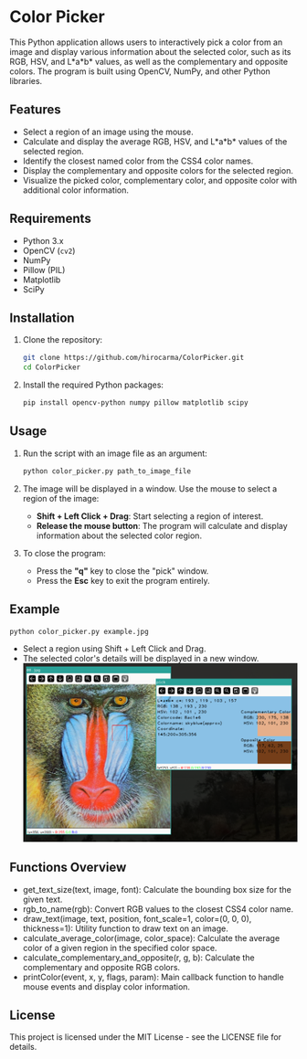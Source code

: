 # Color Picker

This Python application allows users to interactively pick a color from an image and display various information about the selected color, such as its RGB, HSV, and L\*a\*b\* values, as well as the complementary and opposite colors. The program is built using OpenCV, NumPy, and other Python libraries.

## Features

- Select a region of an image using the mouse.
- Calculate and display the average RGB, HSV, and L\*a\*b\* values of the selected region.
- Identify the closest named color from the CSS4 color names.
- Display the complementary and opposite colors for the selected region.
- Visualize the picked color, complementary color, and opposite color with additional color information.

## Requirements

- Python 3.x
- OpenCV (`cv2`)
- NumPy
- Pillow (PIL)
- Matplotlib
- SciPy

## Installation

1. Clone the repository:

    ```bash
    git clone https://github.com/hirocarma/ColorPicker.git
    cd ColorPicker
    ```

2. Install the required Python packages:

    ```bash
    pip install opencv-python numpy pillow matplotlib scipy
    ```

## Usage

1. Run the script with an image file as an argument:

    ```bash
    python color_picker.py path_to_image_file
    ```

2. The image will be displayed in a window. Use the mouse to select a region of the image:

    - **Shift + Left Click + Drag**: Start selecting a region of interest.
    - **Release the mouse button**: The program will calculate and display information about the selected color region.

3. To close the program:

    - Press the **"q"** key to close the "pick" window.
    - Press the **Esc** key to exit the program entirely.

## Example

```bash
python color_picker.py example.jpg
```

- Select a region using Shift + Left Click and Drag.
- The selected color's details will be displayed in a new window.
![Selected](imgs/selected.png)

## Functions Overview
- get_text_size(text, image, font): Calculate the bounding box size for the given text.
- rgb_to_name(rgb): Convert RGB values to the closest CSS4 color name.
- draw_text(image, text, position, font_scale=1, color=(0, 0, 0), thickness=1): Utility function to draw text on an image.
- calculate_average_color(image, color_space): Calculate the average color of a given region in the specified color space.
- calculate_complementary_and_opposite(r, g, b): Calculate the complementary and opposite RGB colors.
- printColor(event, x, y, flags, param): Main callback function to handle mouse events and display color information.

## License
This project is licensed under the MIT License - see the LICENSE file for details.
